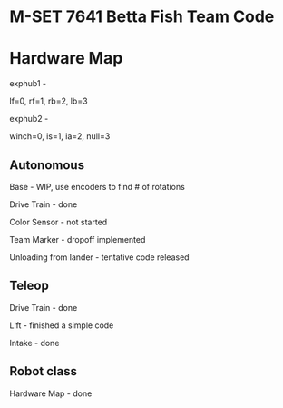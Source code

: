# M-SET 7641 Betta Fish Team Code

# Hardware Map
exphub1 -

lf=0, rf=1, rb=2, lb=3

exphub2 -

winch=0, is=1, ia=2, null=3

## Autonomous
Base - WIP, use encoders to find # of rotations

Drive Train - done

Color Sensor - not started

Team Marker - dropoff implemented

Unloading from lander - tentative code released
## Teleop
Drive Train - done

Lift - finished a simple code

Intake - done
## Robot class
Hardware Map - done


